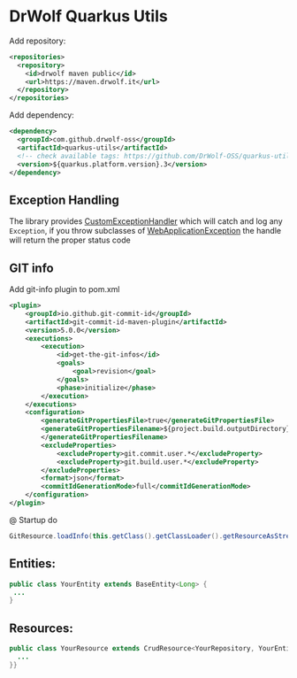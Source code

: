 # DrWolf Quarkus Utils

Add repository:

```xml
<repositories>
  <repository>
    <id>drwolf maven public</id>
    <url>https://maven.drwolf.it</url>
  </repository>
</repositories>
```

Add dependency:
```xml
<dependency>
  <groupId>com.github.drwolf-oss</groupId>
  <artifactId>quarkus-utils</artifactId>
  <!-- check available tags: https://github.com/DrWolf-OSS/quarkus-utils/tags -->
  <version>${quarkus.platform.version}.3</version> 
</dependency>
```

## Exception Handling

The library provides
[CustomExceptionHandler](https://github.com/DrWolf-OSS/quarkus-utils/blob/main/src/main/java/it/drwolf/base/utils/CustomExceptionHandler.java) 
which will catch and log any `Exception`, if you throw subclasses of [WebApplicationException](https://docs.oracle.com/javaee/7/api/javax/ws/rs/package-tree.html) the handle will return the proper status code


## GIT info

Add git-info plugin to pom.xml

```xml
<plugin>
    <groupId>io.github.git-commit-id</groupId>
    <artifactId>git-commit-id-maven-plugin</artifactId>
    <version>5.0.0</version>
    <executions>
        <execution>
            <id>get-the-git-infos</id>
            <goals>
                <goal>revision</goal>
            </goals>
            <phase>initialize</phase>
        </execution>
    </executions>
    <configuration>
        <generateGitPropertiesFile>true</generateGitPropertiesFile>
        <generateGitPropertiesFilename>${project.build.outputDirectory}/git.json
        </generateGitPropertiesFilename>
        <excludeProperties>
            <excludeProperty>git.commit.user.*</excludeProperty>
            <excludeProperty>git.build.user.*</excludeProperty>
        </excludeProperties>
        <format>json</format>
        <commitIdGenerationMode>full</commitIdGenerationMode>
    </configuration>
</plugin>
```

@ Startup do

```java
GitResource.loadInfo(this.getClass().getClassLoader().getResourceAsStream("git.json"));
```

## Entities:

```java
public class YourEntity extends BaseEntity<Long> {
 ...
}
```

## Resources:

```java
public class YourResource extends CrudResource<YourRepository, YourEntity, Long> {
  ...
}}
```
